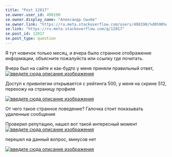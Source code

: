 ```yaml
---
title: "Post 12017"
se.owner.user_id: 498190
se.owner.display_name: "Александр Сычёв"
se.owner.link: "https://ru.meta.stackoverflow.com/users/498190/%d0%90%d0%bb%d0%b5%d0%ba%d1%81%d0%b0%d0%bd%d0%b4%d1%80-%d0%a1%d1%8b%d1%87%d1%91%d0%b2"
se.link: "https://ru.meta.stackoverflow.com/q/12017"
se.post_id: 12017
se.post_type: question
---
```

<p>Я тут новичок только месяц, и вчера было странное отображение информации, объясните пожалуйста или ссылку где почитать.</p>
<p>Вчера был на сайте и как-будто у меня приняли правильный ответ,
<a href="https://i.stack.imgur.com/PyPQ4.png" rel="nofollow noreferrer"><img src="https://i.stack.imgur.com/PyPQ4.png" alt="введите сюда описание изображения" /></a></p>
<p>Доступ к привилегии открывается с рейтинга 500, у меня на скрине 512, перехожу на страницу профиля</p>
<p><a href="https://i.stack.imgur.com/ICItZ.png" rel="nofollow noreferrer"><img src="https://i.stack.imgur.com/ICItZ.png" alt="введите сюда описание изображения" /></a></p>
<p>От чего такое странное поведение? Галочка стоит показывать удаленные сообщения</p>
<p>Проверил репутацию, нашел вот такой интересный момент
<a href="https://i.stack.imgur.com/ydRJH.png" rel="nofollow noreferrer"><img src="https://i.stack.imgur.com/ydRJH.png" alt="введите сюда описание изображения" /></a></p>
<p>перешел на данный вопрос, минусов нет</p>
<p><a href="https://i.stack.imgur.com/dWtPp.png" rel="nofollow noreferrer"><img src="https://i.stack.imgur.com/dWtPp.png" alt="введите сюда описание изображения" /></a></p>
